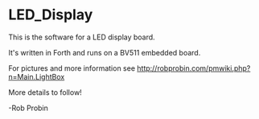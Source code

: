 LED_Display
===========

This is the software for a LED display board.

It's written in Forth and runs on a BV511 embedded board.

For pictures and more information see http://robprobin.com/pmwiki.php?n=Main.LightBox

More details to follow!

-Rob Probin
